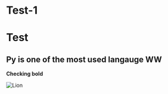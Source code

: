 # Test-1
# Test
## Py is one of the most used langauge WW 


**Checking bold** 

![Lion](https://images.unsplash.com/photo-1614027164847-1b28cfe1df60?ixlib=rb-1.2.1&ixid=MnwxMjA3fDB8MHxleHBsb3JlLWZlZWR8M3x8fGVufDB8fHx8&w=1000&q=80)